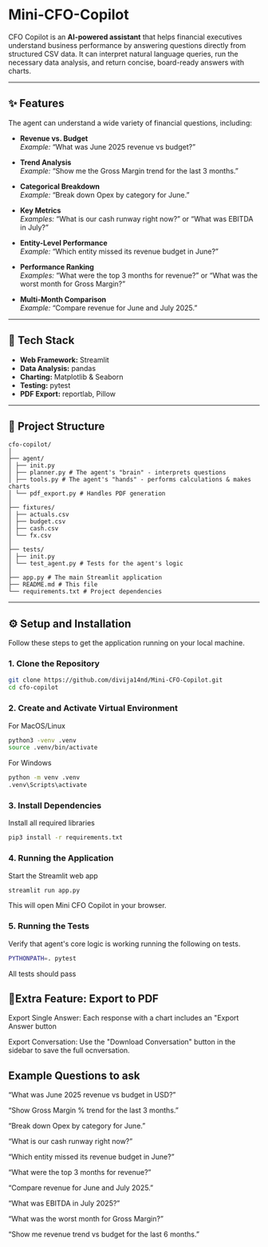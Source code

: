 # Mini-CFO-Copilot

CFO Copilot is an **AI-powered assistant** that helps financial executives understand business performance by answering questions directly from structured CSV data. It can interpret natural language queries, run the necessary data analysis, and return concise, board-ready answers with charts.

---

## ✨ Features
The agent can understand a wide variety of financial questions, including:

- **Revenue vs. Budget**  
  *Example:* “What was June 2025 revenue vs budget?”

- **Trend Analysis**  
  *Example:* “Show me the Gross Margin trend for the last 3 months.”

- **Categorical Breakdown**  
  *Example:* “Break down Opex by category for June.”

- **Key Metrics**  
  *Examples:* “What is our cash runway right now?” or “What was EBITDA in July?”

- **Entity-Level Performance**  
  *Example:* “Which entity missed its revenue budget in June?”

- **Performance Ranking**  
  *Examples:* “What were the top 3 months for revenue?” or “What was the worst month for Gross Margin?”

- **Multi-Month Comparison**  
  *Example:* “Compare revenue for June and July 2025.”

---

## 🚀 Tech Stack
- **Web Framework:** Streamlit  
- **Data Analysis:** pandas  
- **Charting:** Matplotlib & Seaborn  
- **Testing:** pytest  
- **PDF Export:** reportlab, Pillow  

---

## 📂 Project Structure
```
cfo-copilot/
│
├── agent/
│ ├── init.py
│ ├── planner.py # The agent's "brain" - interprets questions
│ ├── tools.py # The agent's "hands" - performs calculations & makes charts
│ └── pdf_export.py # Handles PDF generation
│
├── fixtures/
│ ├── actuals.csv
│ ├── budget.csv
│ ├── cash.csv
│ └── fx.csv
│
├── tests/
│ ├── init.py
│ └── test_agent.py # Tests for the agent's logic
│
├── app.py # The main Streamlit application
├── README.md # This file
└── requirements.txt # Project dependencies
```

---

## ⚙️ Setup and Installation

Follow these steps to get the application running on your local machine.

### 1. Clone the Repository
```bash
git clone https://github.com/divija14nd/Mini-CFO-Copilot.git
cd cfo-copilot
```
### 2. Create and Activate Virtual Environment

For MacOS/Linux
```bash
python3 -venv .venv
source .venv/bin/activate
```

For Windows
```bash
python -m venv .venv
.venv\Scripts\activate
```
### 3. Install Dependencies
Install all required libraries
```bash
pip3 install -r requirements.txt
```
### 4. Running the Application
Start the Streamlit web app
```bash
streamlit run app.py
```
This will open Mini CFO Copilot in your browser. 

### 5. Running the Tests
Verify that agent's core logic is working running the following on tests.
```bash
PYTHONPATH=. pytest
```
All tests should pass

## 📄Extra Feature: Export to PDF

Export Single Answer: Each response with a chart includes an "Export Answer button

Export Conversation: Use the "Download Conversation" button in the sidebar to save the full ocnversation.

## Example Questions to ask

“What was June 2025 revenue vs budget in USD?”

“Show Gross Margin % trend for the last 3 months.”

“Break down Opex by category for June.”

“What is our cash runway right now?”

“Which entity missed its revenue budget in June?”

“What were the top 3 months for revenue?”

“Compare revenue for June and July 2025.”

“What was EBITDA in July 2025?”

“What was the worst month for Gross Margin?”

“Show me revenue trend vs budget for the last 6 months.”

